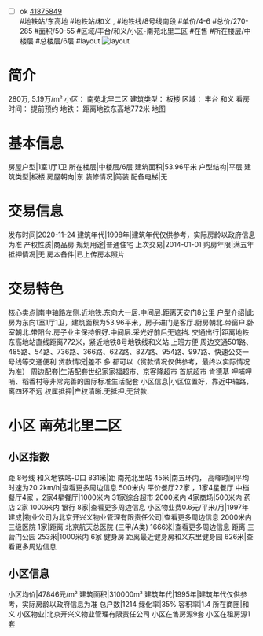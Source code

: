 - [ ] ok [41875849](https://bj.5i5j.com/ershoufang/41875849.html)  
 #地铁站/东高地 #地铁站/和义 ,  #地铁线/8号线南段
#单价/4-6 #总价/270-285 #面积/50-55   #区域/丰台/和义/小区-南苑北里二区 #在售 #所在楼层/中楼层 #总楼层/6层 #layout 
![layout](http://image16.5i5j.com/erp/house/4187/41875849/huxing/dggofpaf725f1997.jpg_P5.jpg) 
# 简介 
 280万,  5.19万/m² 
小区： 南苑北里二区
建筑类型： 板楼
区域： 丰台 和义
看房时间： 提前预约
地铁： 距离地铁东高地772米 地图
# 基本信息 
 房屋户型|1室1厅1卫
所在楼层|中楼层/6层
建筑面积|53.96平米
户型结构|平层
建筑类型|板楼
房屋朝向|东
装修情况|简装
配备电梯|无
# 交易信息 
 发布时间|2020-11-24
建筑年代|1998年|建筑年代仅供参考，实际房龄以政府信息为准
产权性质|商品房
规划用途|普通住宅
上次交易|2014-01-01
购房年限|满五年
抵押情况|无
房本备件|已上传房本照片
# 交易特色 
 核心卖点|南中轴路左侧.近地铁.东向大一居.中间层.距离天安门8公里
户型介绍|此房为东向1室1厅1卫，建筑面积为53.96平米，房子进门是客厅.厨房朝北.带窗户.卧室朝北.带阳台.房子业主保持很好.中间层.采光好前后无遮挡.
交通出行|距离地铁东高地站直线距离772米，紧近地铁8号地铁线和义站.上班方便 周边交通501路、485路、54路、736路、366路、622路、827路、954路、997路、快速公交一号线等交通便利
贷款情况|差不  多  都可以（贷款情况仅供参考，最终以实际情况为准）
周边配套|生活配套世纪家家福超市、京客隆超市 首航超市 肯德基 呷哺呷哺、稻香村等非常完善的国际标准生活配套
小区信息|小区位置好，靠近中轴路，离四环不远
权属抵押|产权清晰.无抵押.无贷款.
# 小区 南苑北里二区
## 小区指数 
 距 8号线 和义地铁站-D口 831米|距 南苑北里站 45米|南五环内， 高峰时间平均时速为20.2km/h|查看更多周边信息
500米内 平价餐厅22家 ，1家4星餐厅
中档餐厅4家 ，2家4星餐厅|1000米内 31家综合超市
2000米内 4家商场|500米内 药店 2家
1000米内 银行 8家|查看更多周边信息
小区物业费0.6元/平米/月|1997年建成|物业公司为北京开兴义物业管理有限责任公司|查看更多周边信息
2000米内 三级医院 1家|距离 北京航天总医院 (三甲/A类) 1666米|查看更多周边信息
距离 三营门公园 253米|1000米内 6家 健身房
距离最近健身房和义东里健身园 626米|查看更多周边信息
## 小区信息 
 小区均价|47846元/m²
建筑面积|310000m²
建筑年代|1995年|建筑年代仅供参考，实际房龄以政府信息为准
总户数|1214
绿化率|35%
容积率|1.4
所在商圈|和义
小区物业|北京开兴义物业管理有限责任公司
小区在售房源9套
小区在租房源1套
